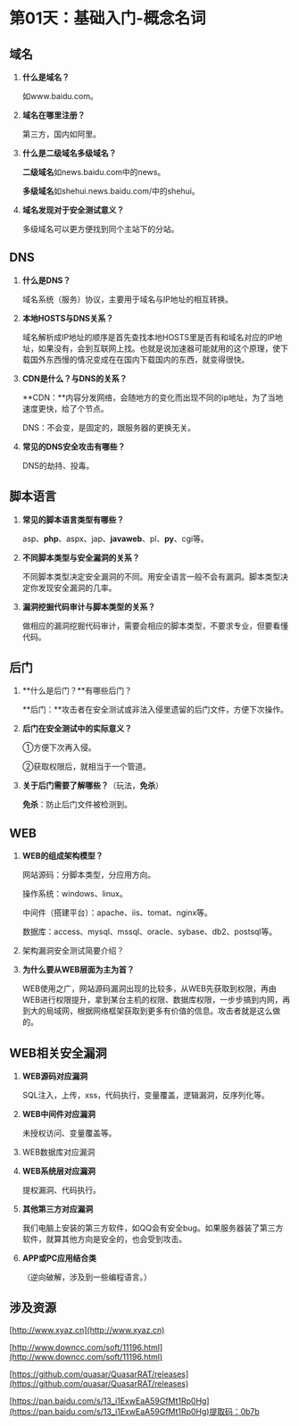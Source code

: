 ﻿# 第01天：基础入门-概念名词

## 域名

1. **什么是域名？**

   如www.baidu.com。

2. **域名在哪里注册？**

   第三方，国内如阿里。

3. **什么是二级域名多级域名？**

   **二级域名**如news.baidu.com中的news。

   **多级域名**如shehui.news.baidu.com/中的shehui。

4. **域名发现对于安全测试意义？**

   多级域名可以更方便找到同个主站下的分站。

## DNS

1. **什么是DNS？**

   域名系统（服务）协议，主要用于域名与IP地址的相互转换。

2. **本地HOSTS与DNS关系？**

   域名解析成IP地址的顺序是首先查找本地HOSTS里是否有和域名对应的IP地址，如果没有，会到互联网上找。也就是说加速器可能就用的这个原理，使下载国外东西慢的情况变成在在国内下载国内的东西，就变得很快。

3. **CDN是什么？与DNS的关系？**

   **CDN：**内容分发网络，会随地方的变化而出现不同的ip地址，为了当地速度更快，给了个节点。

   DNS：不会变，是固定的，跟服务器的更换无关。

4. **常见的DNS安全攻击有哪些？**

   DNS的劫持、投毒。

## 脚本语言

1. **常见的脚本语言类型有哪些？**

   asp、**php**、aspx、jap、**javaweb**、pl、**py**、cgi等。

2. **不同脚本类型与安全漏洞的关系？**

   不同脚本类型决定安全漏洞的不同。用安全语言一般不会有漏洞。脚本类型决定你发现安全漏洞的几率。

3. **漏洞挖掘代码审计与脚本类型的关系？**

   做相应的漏洞挖掘代码审计，需要会相应的脚本类型，不要求专业，但要看懂代码。

## 后门

1. **什么是后门？**有哪些后门？

   **后门：**攻击者在安全测试或非法入侵里遗留的后门文件，方便下次操作。

2. **后门在安全测试中的实际意义？**

   ①方便下次再入侵。

   ②获取权限后，就相当于一个管道。

3. **关于后门需要了解哪些？**（玩法，**免杀**）

   **免杀**：防止后门文件被检测到。

## WEB

1. **WEB的组成架构模型？**

   网站源码：分脚本类型，分应用方向。

   操作系统：windows、linux。

   中间件（搭建平台）：apache、iis、tomat、nginx等。

   数据库：access、mysql、mssql、oracle、sybase、db2、postsql等。

2. 架构漏洞安全测试简要介绍？

3. **为什么要从WEB层面为主为首？**

   WEB使用之广，网站源码漏洞出现的比较多，从WEB先获取到权限，再由WEB进行权限提升，拿到某台主机的权限、数据库权限，一步步搞到内网，再到大的局域网，根据网络框架获取到更多有价值的信息。攻击者就是这么做的。

## WEB相关安全漏洞

1. **WEB源码对应漏洞**

   SQL注入，上传，xss，代码执行，变量覆盖，逻辑漏洞，反序列化等。

2. **WEB中间件对应漏洞**

   未授权访问、变量覆盖等。

3. WEB数据库对应漏洞

4. **WEB系统层对应漏洞**

   提权漏洞、代码执行。

5. **其他第三方对应漏洞**

   我们电脑上安装的第三方软件，如QQ会有安全bug。如果服务器装了第三方软件，就算其他方向是安全的，也会受到攻击。

6. **APP或PC应用结合类**

   （逆向破解，涉及到一些编程语言。）

## 涉及资源

[http://www.xyaz.cn](http://www.xyaz.cn)

[http://www.downcc.com/soft/11196.html](http://www.downcc.com/soft/11196.html)

[https://github.com/quasar/QuasarRAT/releases](https://github.com/quasar/QuasarRAT/releases)

[https://pan.baidu.com/s/13_i1ExwEaA59GfMt1Rp0Hg](https://pan.baidu.com/s/13_i1ExwEaA59GfMt1Rp0Hg)提取码：0b7b


